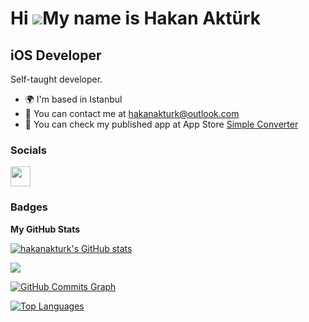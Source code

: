 Hi ![](https://user-images.githubusercontent.com/18350557/176309783-0785949b-9127-417c-8b55-ab5a4333674e.gif)My name is Hakan Aktürk
====================================================================================================================================

iOS Developer
------------------------

Self-taught developer.

* 🌍 I'm based in Istanbul
* 🤝 You can contact me at [hakanakturk@outlook.com](mailto:hakanakturk@outlook.com)
* 🚀 You can check my published app at App Store [Simple Converter](http://apps.apple.com/tr/app/basit-%C3%A7evirici/id6445921216?l=tr)


### Socials

<p align="left"> <a href="https://www.linkedin.com/in/hakan-aktürk-213603190/" target="_blank" rel="noreferrer"><img src="https://raw.githubusercontent.com/danielcranney/readme-generator/main/public/icons/socials/linkedin.svg" width="32" height="32" /></a> </p>

### Badges

<b>My GitHub Stats</b>

<a href="http://www.github.com/hakanakturk"><img src="https://github-readme-stats.vercel.app/api?username=hakanakturk&show_icons=true&hide=&count_private=true&title_color=0891b2&text_color=ffffff&icon_color=0891b2&bg_color=1c1917&hide_border=true&show_icons=true" alt="hakanakturk's GitHub stats" /></a>

<a href="http://www.github.com/hakanakturk"><img src="https://github-readme-streak-stats.herokuapp.com/?user=hakanakturk&stroke=ffffff&background=1c1917&ring=0891b2&fire=0891b2&currStreakNum=ffffff&currStreakLabel=0891b2&sideNums=ffffff&sideLabels=ffffff&dates=ffffff&hide_border=true" /></a>

<a href="http://www.github.com/hakanakturk"><img src="https://github-readme-activity-graph.cyclic.app/graph?username=hakanakturk&bg_color=1c1917&color=ffffff&line=0891b2&point=ffffff&area_color=1c1917&area=true&hide_border=true&custom_title=GitHub%20Commits%20Graph" alt="GitHub Commits Graph" /></a>

<a href="https://github.com/hakanakturk" align="left"><img src="https://github-readme-stats.vercel.app/api/top-langs/?username=hakanakturk&langs_count=10&title_color=0891b2&text_color=ffffff&icon_color=0891b2&bg_color=1c1917&hide_border=true&locale=en&custom_title=Top%20%Languages" alt="Top Languages" /></a>
